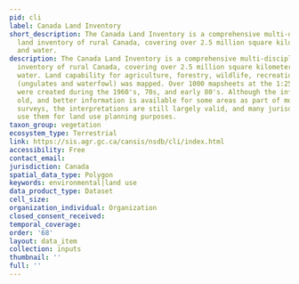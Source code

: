 ```yaml
---
pid: cli
label: Canada Land Inventory
short_description: The Canada Land Inventory is a comprehensive multi-disciplinary
  land inventory of rural Canada, covering over 2.5 million square kilometers of land
  and water.
description: The Canada Land Inventory is a comprehensive multi-disciplinary land
  inventory of rural Canada, covering over 2.5 million square kilometers of land and
  water. Land capability for agriculture, forestry, wildlife, recreation, wildlife
  (ungulates and waterfowl) was mapped. Over 1000 mapsheets at the 1:250,000 scale
  were created during the 1960's, 70s, and early 80's. Although the information is
  old, and better information is available for some areas as part of more recent soil
  surveys, the interpretations are still largely valid, and many jurisdictions still
  use them for land use planning purposes.
taxon_group: vegetation
ecosystem_type: Terrestrial
link: https://sis.agr.gc.ca/cansis/nsdb/cli/index.html
accessibility: Free
contact_email: 
jurisdiction: Canada
spatial_data_type: Polygon
keywords: environmental|land use
data_product_type: Dataset
cell_size: 
organization_individual: Organization
closed_consent_received: 
temporal_coverage: 
order: '68'
layout: data_item
collection: inputs
thumbnail: ''
full: ''
---
```

